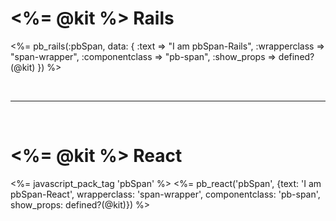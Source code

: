# <%= @kit %> Rails
<%= pb_rails(:pbSpan, data: { :text => "I am pbSpan-Rails", :wrapperclass => "span-wrapper", :componentclass => "pb-span", :show_props => defined?(@kit) }) %>

<br/><hr/><br/>

# <%= @kit %> React
<%= javascript_pack_tag 'pbSpan' %>
<%= pb_react('pbSpan', {text: 'I am pbSpan-React', wrapperclass: 'span-wrapper', componentclass: 'pb-span', show_props: defined?(@kit)}) %>

